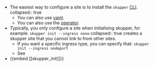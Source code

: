 - The easiest way to configure a site is to install the `skupper` [CLI](https://skupper.netlify.app/skupper/latest/cli/index.html).
  collapsed:: true
	- You can also use [yaml](https://skupper.netlify.app/skupper/latest/declarative/index.html).
	- You can also use the [operator](https://skupper.netlify.app/skupper/latest/operator/index.html).
- Typically, you only configure a site when initialising skupper, for example: `skupper init --ingress none`
  collapsed:: true
  creates a skupper site that you cannot link to from other sites.
	- If you want a specific ingress type, you can specify that:
	  `skupper init --ingress nodeport`
	- See
- {{embed [[skupper_init]]}}